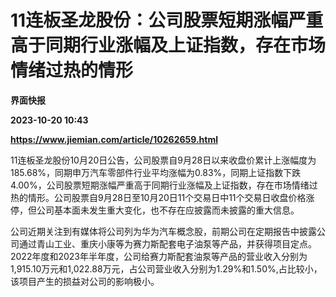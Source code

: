 # 11连板圣龙股份：公司股票短期涨幅严重高于同期行业涨幅及上证指数，存在市场情绪过热的情形
**界面快报**

**2023-10-20 10:43**

**https://www.jiemian.com/article/10262659.html**

11连板圣龙股份10月20日公告，公司股票自9月28日以来收盘价累计上涨幅度为185.68%，同期申万汽车零部件行业平均涨幅为0.83%，同期上证指数下跌4.00%，公司股票短期涨幅严重高于同期行业涨幅及上证指数，存在市场情绪过热的情形。公司股票自9月28日至10月20日11个交易日中11个交易日收盘价格涨停，但公司基本面未发生重大变化，也不存在应披露而未披露的重大信息。

公司近期关注到有媒体将公司列为华为汽车概念股，前期公司在定期报告中披露公司通过青山工业、重庆小康等为赛力斯配套电子油泵等产品，并获得项目定点。2022年度和2023年半年度，公司给赛力斯配套油泵等产品的营业收入分别为1,915.10万元和1,022.88万元，占公司营业收入分别为1.29%和1.50%,占比较小，该项目产生的损益对公司的影响极小。